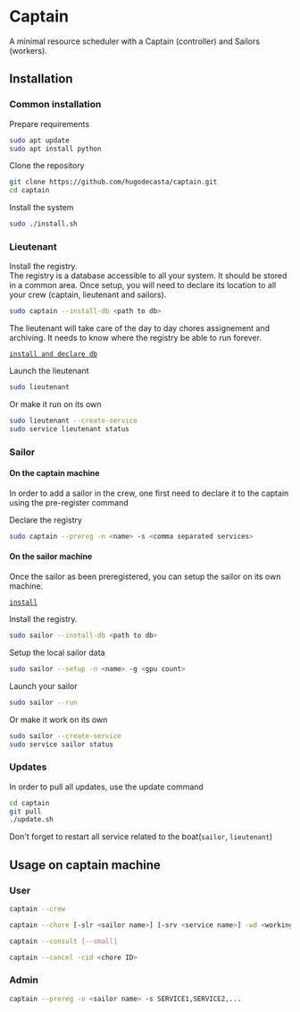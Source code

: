 # Captain

A minimal resource scheduler with a Captain (controller) and Sailors (workers).

## Installation

### Common installation

Prepare requirements
```bash
sudo apt update
sudo apt install python
```

Clone the repository
```bash
git clone https://github.com/hugodecasta/captain.git
cd captain
```

Install the system
```bash
sudo ./install.sh
```

### Lieutenant

Install the registry.\
The registry is a database accessible to all your system. It should be stored in a common area. Once setup, you will need to declare its location to all your crew (captain, lieutenant and sailors).
```bash
sudo captain --install-db <path to db>
```

The lieutenant will take care of the day to day chores assignement and archiving. It needs to know where the registry be able to run forever.

[`install and declare db`](#common-installation)

Launch the lieutenant
```bash
sudo lieutenant
```

Or make it run on its own
```bash
sudo lieutenant --create-service
sudo service lieutenant status
```

### Sailor

#### On the captain machine

In order to add a sailor in the crew, one first need to declare it to the captain using the pre-register command

Declare the registry
```bash
sudo captain --prereg -n <name> -s <comma separated services>
```

#### On the sailor machine

Once the sailor as been preregistered, you can setup the sailor on its own machine.

[`install`](#common-installation)

Install the registry.
```bash
sudo sailor --install-db <path to db>
```

Setup the local sailor data
```bash
sudo sailor --setup -n <name> -g <gpu count>
```

Launch your sailor
```bash
sudo sailor --run
```

Or make it work on its own
```bash
sudo sailor --create-service
sudo service sailor status
```

### Updates

In order to pull all updates, use the update command
```bash
cd captain
git pull
./update.sh
```

Don't forget to restart all service related to the boat(`sailor`, `lieutenant`)

## Usage on captain machine

### User

```bash
captain --crew
```

```bash
captain --chore [-slr <sailor name>] [-srv <service name>] -wd <working dir> -sc <sh script relative to wd> --cpus <cpu count requested> --gpus <gpu count requested> --out <out file relative to wd>
```

```bash
captain --consult [--small]
```

```bash
captain --cancel -cid <chore ID>
```

### Admin

```bash
captain --prereg -n <sailor name> -s SERVICE1,SERVICE2,...
```